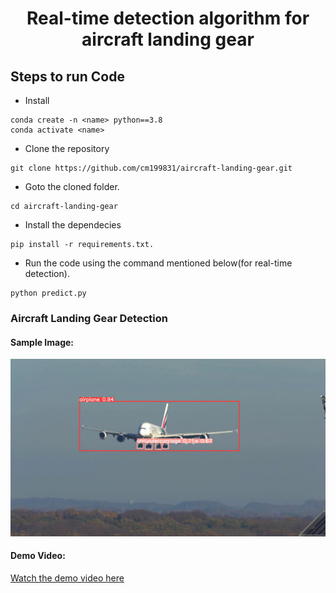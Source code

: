 <H1 align="center">Real-time detection algorithm for aircraft landing gear</H1>

## Steps to run Code

- Install
```
conda create -n <name> python==3.8
conda activate <name>
```

- Clone the repository
```
git clone https://github.com/cm199831/aircraft-landing-gear.git
```

- Goto the cloned folder.
```
cd aircraft-landing-gear
```

- Install the dependecies
```
pip install -r requirements.txt.
```

- Run the code using the command mentioned below(for real-time detection).
```
python predict.py
```

### Aircraft Landing Gear Detection

#### Sample Image:
![Aircraft Landing Gear](./aircraft.jpg)

#### Demo Video:
[Watch the demo video here](./demo.avi)








